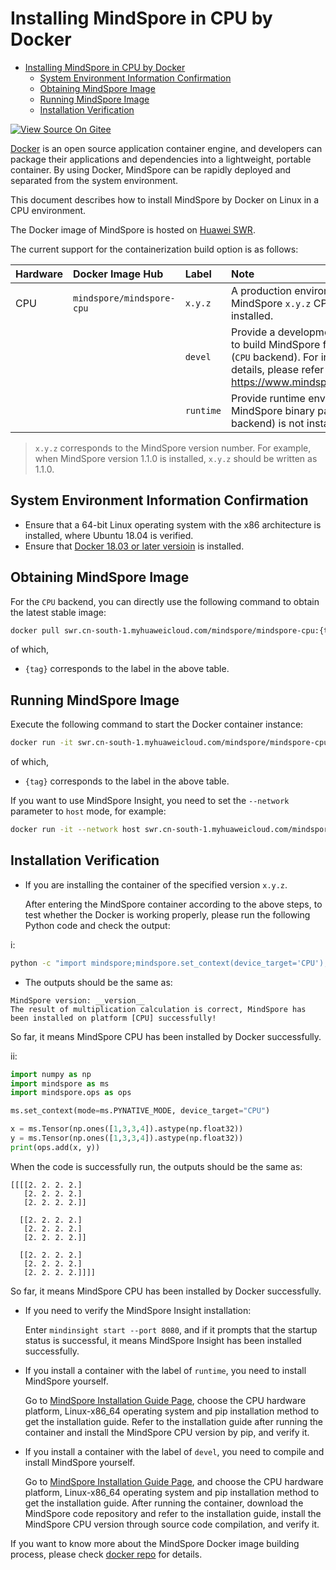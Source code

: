 # Installing MindSpore in CPU by Docker

<!-- TOC -->

- [Installing MindSpore in CPU by Docker](#installing-mindSpore-in-cpu-by-docker)
    - [System Environment Information Confirmation](#system-environment-information-confirmation)
    - [Obtaining MindSpore Image](#obtaining-mindspore-image)
    - [Running MindSpore Image](#running-mindspore-image)
    - [Installation Verification](#installation-verification)

<!-- /TOC -->

[![View Source On Gitee](https://mindspore-website.obs.cn-north-4.myhuaweicloud.com/website-images/r2.3.q1/resource/_static/logo_source_en.svg)](https://gitee.com/mindspore/docs/blob/r2.3.q1/install/mindspore_cpu_install_docker_en.md)

[Docker](https://docs.docker.com/get-docker/) is an open source application container engine, and developers can package their applications and dependencies into a lightweight, portable container. By using Docker, MindSpore can be rapidly deployed and separated from the system environment.

This document describes how to install MindSpore by Docker on Linux in a CPU environment.

The Docker image of MindSpore is hosted on [Huawei SWR](https://support.huaweicloud.com/swr/index.html).

The current support for the containerization build option is as follows:

| Hardware   | Docker Image Hub                | Label                       | Note                                       |
| :----- | :------------------------ | :----------------------- | :--------------------------------------- |
| CPU    | `mindspore/mindspore-cpu` | `x.y.z`                  | A production environment with the MindSpore `x.y.z` CPU version pre-installed.       |
|        |                           | `devel`                  | Provide a development environment to build MindSpore from the source (`CPU` backend). For installation details, please refer to <https://www.mindspore.cn/install/en>. |
|        |                           | `runtime`                | Provide runtime environment, MindSpore binary package (`CPU` backend) is not installed.         |

> `x.y.z` corresponds to the MindSpore version number. For example, when MindSpore version 1.1.0 is installed, `x.y.z` should be written as 1.1.0.

## System Environment Information Confirmation

- Ensure that a 64-bit Linux operating system with the x86 architecture is installed, where Ubuntu 18.04 is verified.
- Ensure that [Docker 18.03 or later versioin](https://docs.docker.com/get-docker/) is installed.

## Obtaining MindSpore Image

For the `CPU` backend, you can directly use the following command to obtain the latest stable image:

```bash
docker pull swr.cn-south-1.myhuaweicloud.com/mindspore/mindspore-cpu:{tag}
```

of which,

- `{tag}` corresponds to the label in the above table.

## Running MindSpore Image

Execute the following command to start the Docker container instance:

```bash
docker run -it swr.cn-south-1.myhuaweicloud.com/mindspore/mindspore-cpu:{tag} /bin/bash
```

of which,

- `{tag}` corresponds to the label in the above table.

If you want to use MindSpore Insight, you need to set the `--network` parameter to `host` mode, for example:

```bash
docker run -it --network host swr.cn-south-1.myhuaweicloud.com/mindspore/mindspore-cpu:{tag} /bin/bash
```

## Installation Verification

- If you are installing the container of the specified version `x.y.z`.

    After entering the MindSpore container according to the above steps, to test whether the Docker is working properly, please run the following Python code and check the output:

i:

```bash
python -c "import mindspore;mindspore.set_context(device_target='CPU');mindspore.run_check()"
```

- The outputs should be the same as:

```text
MindSpore version: __version__
The result of multiplication calculation is correct, MindSpore has been installed on platform [CPU] successfully!
```

So far, it means MindSpore CPU has been installed by Docker successfully.

ii:

```python
import numpy as np
import mindspore as ms
import mindspore.ops as ops

ms.set_context(mode=ms.PYNATIVE_MODE, device_target="CPU")

x = ms.Tensor(np.ones([1,3,3,4]).astype(np.float32))
y = ms.Tensor(np.ones([1,3,3,4]).astype(np.float32))
print(ops.add(x, y))
```

When the code is successfully run, the outputs should be the same as:

```text
[[[[2. 2. 2. 2.]
   [2. 2. 2. 2.]
   [2. 2. 2. 2.]]

  [[2. 2. 2. 2.]
   [2. 2. 2. 2.]
   [2. 2. 2. 2.]]

  [[2. 2. 2. 2.]
   [2. 2. 2. 2.]
   [2. 2. 2. 2.]]]]
```

So far, it means MindSpore CPU has been installed by Docker successfully.

- If you need to verify the MindSpore Insight installation:

    Enter ```mindinsight start --port 8080```, and if it prompts that the startup status is successful, it means MindSpore Insight has been installed successfully.

- If you install a container with the label of `runtime`, you need to install MindSpore yourself.

    Go to [MindSpore Installation Guide Page](https://www.mindspore.cn/install/en), choose the CPU hardware platform, Linux-x86_64 operating system and pip installation method to get the installation guide. Refer to the installation guide after running the container and install the MindSpore CPU version by pip, and verify it.

- If you install a container with the label of `devel`, you need to compile and install MindSpore yourself.

    Go to [MindSpore Installation Guide Page](https://www.mindspore.cn/install/en), and choose the CPU hardware platform, Linux-x86_64 operating system and pip installation method to get the installation guide. After running the container, download the MindSpore code repository and refer to the installation guide, install the MindSpore CPU version through source code compilation, and verify it.

If you want to know more about the MindSpore Docker image building process, please check [docker repo](https://gitee.com/mindspore/mindspore/blob/r2.3.q1/scripts/docker/README.md#) for details.
